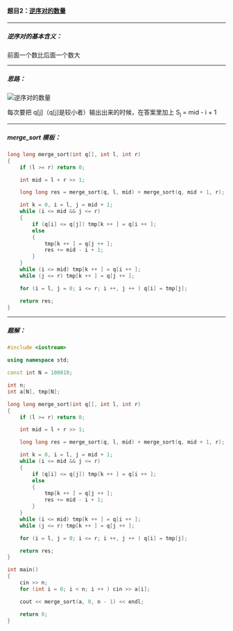 #### 题目2：<a href="https://www.acwing.com/problem/content/790/">逆序对的数量</a>

--------------------------

##### 逆序对的基本含义：

前面一个数比后面一个数大

----------------------------

##### 思路：

![逆序对的数量](C:\Users\冬黎\OneDrive\图片\算法基础课\逆序对的数量.png)

 每次要把 q[j]（q[j]是较小者）输出出来的时候，在答案里加上 S<sub>j</sub> = mid - i + 1

----------------------

##### merge_sort 模板：

```c++
long long merge_sort(int q[], int l, int r)
{
    if (l >= r) return 0;

    int mid = l + r >> 1;

    long long res = merge_sort(q, l, mid) + merge_sort(q, mid + 1, r);

    int k = 0, i = l, j = mid + 1;
    while (i <= mid && j <= r)
    {
        if (q[i] <= q[j]) tmp[k ++ ] = q[i ++ ];
        else
        {
            tmp[k ++ ] = q[j ++ ];
            res += mid - i + 1;
        }
    }
    while (i <= mid) tmp[k ++ ] = q[i ++ ];
    while (j <= r) tmp[k ++ ] = q[j ++ ];

    for (i = l, j = 0; i <= r; i ++, j ++ ) q[i] = tmp[j];

    return res;
}
```

--------------------------

##### 题解：

```c++
#include <iostream>

using namespace std;

const int N = 100010;

int n;
int a[N], tmp[N];

long long merge_sort(int q[], int l, int r)
{
    if (l >= r) return 0;

    int mid = l + r >> 1;

    long long res = merge_sort(q, l, mid) + merge_sort(q, mid + 1, r);

    int k = 0, i = l, j = mid + 1;
    while (i <= mid && j <= r)
    {
        if (q[i] <= q[j]) tmp[k ++ ] = q[i ++ ];
        else
        {
            tmp[k ++ ] = q[j ++ ];
            res += mid - i + 1;
        }
    }
    while (i <= mid) tmp[k ++ ] = q[i ++ ];
    while (j <= r) tmp[k ++ ] = q[j ++ ];

    for (i = l, j = 0; i <= r; i ++, j ++ ) q[i] = tmp[j];

    return res;
}

int main()
{
    cin >> n;
    for (int i = 0; i < n; i ++ ) cin >> a[i];

    cout << merge_sort(a, 0, n - 1) << endl;

    return 0;
}
```

